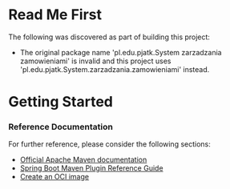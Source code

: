 # Read Me First
The following was discovered as part of building this project:

* The original package name 'pl.edu.pjatk.System zarzadzania zamowieniami' is invalid and this project uses 'pl.edu.pjatk.System.zarzadzania.zamowieniami' instead.

# Getting Started

### Reference Documentation
For further reference, please consider the following sections:

* [Official Apache Maven documentation](https://maven.apache.org/guides/index.html)
* [Spring Boot Maven Plugin Reference Guide](https://docs.spring.io/spring-boot/docs/2.4.5/maven-plugin/reference/html/)
* [Create an OCI image](https://docs.spring.io/spring-boot/docs/2.4.5/maven-plugin/reference/html/#build-image)

